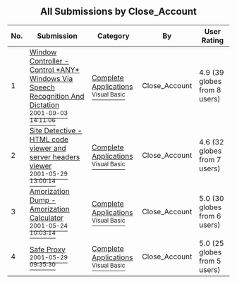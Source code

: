 ﻿<div align="center">

## All Submissions by Close\_Account

</div>

No.  | Submission | Category | By   | User Rating
---- | ---------- | -------- | ---- | -----------
1 | [Window Controller \- Control \*ANY\* Windows Via Speech Recognition And Dictation<br /><sup>2001-09-03 14:11:06</sup>](https://github.com/Planet-Source-Code/close-account-window-controller-control-any-windows-via-speech-recognition-and-dictation__1-26944) | [Complete Applications<br /><sup>Visual Basic</sup>](../ByCategory/complete-applications__1-27.md) | Close\_Account | 4.9 (39 globes from 8 users)
2 | [Site Detective \- HTML code viewer and server headers viewer<br /><sup>2001-05-29 13:00:14</sup>](https://github.com/Planet-Source-Code/close-account-site-detective-html-code-viewer-and-server-headers-viewer__1-23525) | [Complete Applications<br /><sup>Visual Basic</sup>](../ByCategory/complete-applications__1-27.md) | Close\_Account | 4.6 (32 globes from 7 users)
3 | [Amorization Dump \- Amorization Calculator<br /><sup>2001-05-24 10:03:14</sup>](https://github.com/Planet-Source-Code/close-account-amorization-dump-amorization-calculator__1-23402) | [Complete Applications<br /><sup>Visual Basic</sup>](../ByCategory/complete-applications__1-27.md) | Close\_Account | 5.0 (30 globes from 6 users)
4 | [Safe Proxy<br /><sup>2001-05-29 09:35:30</sup>](https://github.com/Planet-Source-Code/close-account-safe-proxy__1-23521) | [Complete Applications<br /><sup>Visual Basic</sup>](../ByCategory/complete-applications__1-27.md) | Close\_Account | 5.0 (25 globes from 5 users)
